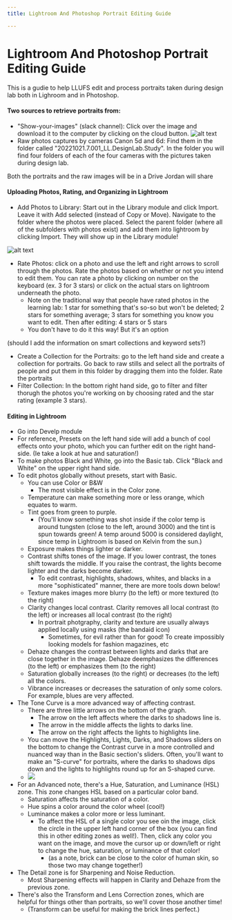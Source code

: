 ```yaml
---
title: Lightroom And Photoshop Portrait Editing Guide

---
```


# Lightroom And Photoshop Portrait Editing Guide
This is a gudie to help LLUFS edit and process portraits taken during design lab both in Lighroom and in Photoshop.
#### Two sources to retrieve portraits from:
* "Show-your-images" (slack channel): Click over the image and download it to the computer by clicking on the cloud button. 
 ![alt text](https://files.slack.com/files-pri/T0HTW3H0V-F0482HTAJ1J/screen_shot_2022-10-25_at_10.14.50_am.png?pub_secret=86a5044ef4)
* Raw photos captures by cameras Canon 5d and 6d: Find them in the folder called "20221021.7.001_LL.DesignLab.Study". In the folder you will find four folders of each of the four cameras with the pictures taken during design lab. 

Both the portraits and the raw images will be in a Drive Jordan will share

#### Uploading Photos, Rating, and Organizing in Lightroom

* Add Photos to Library: Start out in the Library module and click Import. Leave it with Add selected (instead of Copy or Move). Navigate to the folder where the photos were placed. Select the parent folder (where all of the subfolders with photos exist) and add them into lightroom by clicking Import. They will show up in the Library module!

![alt text](https://files.slack.com/files-pri/T0HTW3H0V-F047L202DLP/screen_shot_2022-10-25_at_11.17.21_am.png?pub_secret=7adbd1f1a5)

* Rate Photos: click on a photo and use the left and right arrows to scroll through the photos. Rate the photos based on whether or not you intend to edit them. You can rate a photo by clicking on number on the keyboard (ex. 3 for 3 stars) or click on the actual stars on lightroom underneath the photo. 
    * Note on the traditional way that people have rated photos in the learning lab: 1 star for something that's so-so but won't be deleted; 2 stars for something average; 3 stars for something you know you want to edit. Then after editing: 4 stars or 5 stars 
    * You don't have to do it this way! But it's an option

(should I add the information on smart collections and keyword sets?) 

* Create a Collection for the Portraits: go to the left hand side and create a collection for portraits. Go back to raw stills and select all the portraits of people and put them in this folder by dragging them into the folder. Rate the portraits 
* Filter Collection: In the bottom right hand side, go to filter and filter thorugh the photos you're working on by choosing rated and the star rating (example 3 stars). 

#### Editing in Lightroom 
* Go into Develp module 
* For reference, Presets on the left hand side will add a bunch of cool effects onto your photo, which you can further edit on the right hand-side. (Ie take a look at hue and saturation!)
* To make photos Black and White, go into the Basic tab. Click "Black and White" on the upper right hand side. 
* To edit photos globally without presets, start with Basic.
    * You can use Color or B&W
        * The most visible effect is in the Color zone. 
    * Temperature can make something more or less orange, which equates to warm.
    * Tint goes from green to purple. 
        * (You'll know something was shot inside if the color temp is around tungsten (close to the left, around 3000) and the tint is spun towards green! A temp around 5000 is considered daylight, since temp in Lightroom is based on Kelvin from the sun.)
    * Exposure makes things lighter or darker.
    * Contrast shifts tones of the image. If you lower contrast, the tones shift towards the middle. If you raise the contrast, the lights become lighter and the darks become darker. 
        * To edit contrast, highlights, shadows, whites, and blacks in a more "sophisticated" manner, there are more tools down below!
    * Texture makes images more blurry (to the left) or more textured (to the right)
    * Clarity changes local contrast. Clarity removes all local contrast (to the left) or increases all local contrast (to the right)
        * In portrait photgraphy, clarity and texture are usually always applied locally using masks (the bandaid icon)
            * Sometimes, for evil rather than for good! To create impossibly looking models for fashion magazines, etc
    * Dehaze changes the contrast between lights and darks that are close together in the image. Dehaze deemphasizes the differences (to the left) or emphasizes them (to the right)
    * Saturation globally increases (to the right) or decreases (to the left) all the colors.
    * Vibrance increases or decreases the saturation of only some colors. For example, blues are very affected.
* The Tone Curve is a more advanced way of affecting contrast. 
    * There are three little arrows on the bottom of the graph.
        * The arrow on the left affects where the darks to shadows line is.
        * The arrow in the middle affects the lights to darks line. 
        * The arrow on the right affects the lights to highlights line. 
    * You can move the Highlights, Lights, Darks, and Shadows sliders on the bottom to change the Contrast curve in a more controlled and nuanced way than in the Basic section's sliders. Often, you'll want to make an "S-curve" for portraits, where the darks to shadows dips down and the lights to highlights round up for an S-shaped curve. 
    * ![](https://i.imgur.com/a5zIr3S.jpg)
* For an Advanced note, there's a Hue, Saturation, and Luminance (HSL) zone. This zone changes HSL based on a particular color band. 
    * Saturation affects the saturation of a color.
    * Hue spins a color around the color wheel (cool!)
    * Luminance makes a color more or less luminant. 
        *  To affect the HSL of a single color you see oin the image, click the circle in the upper left hand corner of the box (you can find this in other editing zones as well!). Then, click any color you want on the image, and move the cursor up or down/left or right to change the hue, saturation, or luminance of that color! 
            *  (as a note, brick can be close to the color of human skin, so those two may change together!)
* The Detail zone is for Sharpening and Noise Reduction. 
    * Most Sharpening effects will happen in Clarity and Dehaze from the previous zone. 
* There's also the Transform and Lens Correction zones, which are helpful for things other than portraits, so we'll cover those another time!
    * (Transform can be useful for making the brick lines perfect.)    


